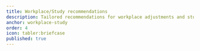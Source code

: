 ```yaml
---
title: Workplace/Study recommendations
description: Tailored recommendations for workplace adjustments and study support, helping organisations and educational institutions create inclusive environments that maximise individual potential.
anchor: workplace-study
order: 4
icon: tabler:briefcase
published: true
---
```

